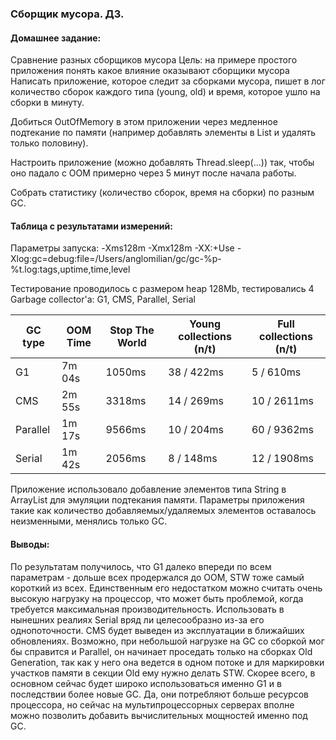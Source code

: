 ### Сборщик мусора. ДЗ.

#### Домашнее задание:
Сравнение разных сборщиков мусора
Цель: на примере простого приложения понять какое влияние оказывают сборщики мусора
Написать приложение, которое следит за сборками мусора, пишет в лог количество сборок каждого типа
(young, old) и время, которое ушло на сборки в минуту.

Добиться OutOfMemory в этом приложении через медленное подтекание по памяти
(например добавлять элементы в List и удалять только половину).

Настроить приложение (можно добавлять Thread.sleep(...)) так, чтобы оно падало
с OOM примерно через 5 минут после начала работы.

Собрать статистику (количество сборок, время на сборки) по разным GC.

#### Таблица с результатами измерений:
Параметры запуска: 
-Xms128m
-Xmx128m
-XX:+Use<GCName>
-Xlog:gc=debug:file=/Users/anglomilian/gc/gc-%p-%t.log:tags,uptime,time,level

Тестирование проводилось с размером heap 128Mb, тестировались 4 Garbage collector'а: G1, CMS, Parallel, Serial 

| GC type     | OOM Time | Stop The World | Young collections (n/t)  | Full  collections (n/t)  | 
|-------------|----------|----------------|--------------------------|--------------------------|
| G1          | 7m 04s   |     1050ms     |          38 / 422ms      |           5 /  610ms     |
| CMS         | 2m 55s   |     3318ms     |          14 / 269ms      |          10 / 2611ms     |
| Parallel    | 1m 17s   |     9566ms     |          10 / 204ms      |          60 / 9362ms     |
| Serial      | 1m 42s   |     2056ms     |           8 / 148ms      |          12 / 1908ms     |

Приложение использовало добавление элементов типа String в ArrayList для эмуляции подтекания памяти.
Параметры приложения такие как количество добавляемых/удаляемых элементов оставалось неизменными, менялись только GC. 

#### Выводы:
По результатам получилось, что G1 далеко впереди по всем параметрам - дольше всех продержался до OOM, STW тоже самый короткий из всех. Единственным его недостатком можно считать очень высокую нагрузку на процессор, что может быть проблемой, когда требуется максимальная производительность.
Использовать в нынешних реалиях Serial вряд ли целесообразно из-за его однопоточности. CMS будет выведен из эксплуатации в ближайших обновлениях. 
Возможно, при небольшой нагрузке на GC со сборкой мог бы справится и Parallel, он начинает проседать только на сборках Old Generation, так как у него она ведется в одном потоке и для маркировки участков памяти в секции Old ему нужно делать STW.
Скорее всего, в основном сейчас будет широко использоваться именно G1 и в последствии более новые GC. Да, они потребляют больше ресурсов процессора, но сейчас на мультипроцессорных серверах вполне можно позволить добавить вычислительных мощностей именно под GC. 
